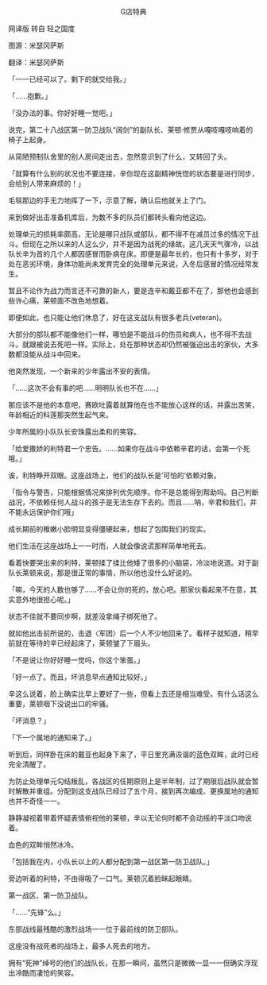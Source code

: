 <p align="center">G店特典</p>

网译版 转自 轻之国度

图源：米瑟冈萨斯

翻译：米瑟冈萨斯

「一一已经可以了。剩下的就交给我。」

「……抱歉。」

「没办法的事。你好好睡一觉吧。」

说完，第二十八战区第一防卫战队“阔剑”的副队长、莱顿·修贾从嘎吱嘎吱响着的椅子上起身。

从简陋预制队舍里的别人房间走出去，忽然意识到了什么，又转回了头。

「就算有什么别的状况也不要连接，辛你现在这副精神恍惚的状态要是进行同步，会给别人带来麻烦的！」

毛毯那边的手无力地挥了一下，示意了解，确认后他就关上了门。

来到做好出击准备机库后，为数不多的队员们都转头看向他这边。

处理单元的损耗率颇高，无论是哪只战队或部队，都不得不在减员过多的情况下战斗。但现在之所以来的人这么少，并不是因为战死的缘故。这几天天气骤冷，以战队长辛为首的几个人都因感冒而卧病在床。即便是最年长的，也只有十多岁，对于处在恶劣环境，身体功能尚未发育完全的处理单元来说，入冬后感冒的情况经常发生。

暂且不论作为战力而言还不可靠的新人，要是连辛和戴亚都不在了，那他也会感到些许心痛，莱顿面不改色地想着。

即便如此，也只能让他们休息了，好在这支战队有很多老兵(veteran)。

大部分的部队都不能像他们一样，哪怕是不能战斗的伤员和病人，也不得不去战斗。就跟被说去死吧一样。实际上，处在那种状态却仍然被强迫出击的家伙，大多数都没能从战斗中回来。

他突然发现，一个新来的少年露出不安的表情。

「……这次不会有事的吧……明明队长也不在……」

那应该不是他的本意吧，赛欧吐露着就算他在也不能放心这样的话，并露出苦笑，年龄相近的科莲那突然生起气来。

少年所属的小队队长安珠露出柔和的笑容。

「给爱撒娇的利特君一个忠告。……如果你在战斗中依赖辛君的话，会第一个死哦。」

诶，利特睁开双眼。这座战场上，他们的战队长是‘可怕的’依赖对象。

「指令与警告，只能根据情况来排列优先顺序。你不是总能得到帮助吗。自己判断战况，不依赖任何人战斗的孩子是无法生存下去的。而且……呐，辛君和我们，并不能永远保护你们哦」

成长期前的稚嫩小脸明显变得僵硬起来，想起了包围我们的现实。

他们生活在这座战场上一一时而，人就会像说谎那样简单地死去。

看着快要哭出来的利特，莱顿揉了揉比他矮了很多的小脑袋，冷淡地说道。对于副队长莱顿来说，那是很正常的事情，所以他也没什么好说的。

「嘛，今天的人数也够了……不会让你的死的，放心吧。那家伙看起来不在意，其实意外地很担心呢。」

状态不佳就不要同步啊，就差没拿绳子绑死他了。

就如他出击前所说的，击退〈军团〉后一个人不少地回来了。看样子就知道，稍早前就在等待的辛已经起床了，莱顿皱了下眉头。

「不是说让你好好睡一觉吗，你这个笨蛋。」

「好一点了。而且，坏消息早点通知比较好。」

辛这么说着，脸上确实比早上要好了一些，但看上去还是相当难受。有什么话这么重要，莱顿咽下没说出口的牢骚。 

「坏消息？」

「下一个属地的通知来了。」

听到后，同样卧在床的戴亚也起身下来了，平日里充满诙谐的蓝色双眸，此时已经完全清醒了。

为防止处理单元勾结叛乱，各战区的任期原则上是半年制，过了期限后战队就会暂时解散并重组。分配到这支战队已经过了五个月，接到再次编成、更换属地的通知也并不奇怪一一。

静静凝视着带着怀疑表情俯视他的莱顿，辛以无论何时都不会动摇的平淡口吻说着。

血色的双眸悄然冰冷。

「包括我在内，小队长以上的人都分配到第一战区第一防卫战队。」

旁边听着的利特，不由得吸了一口气。莱顿沉着脸眯起眼睛。

第一战区、第一防卫战队。

「……“先锋”么。」

东部战线最残酷的激烈战场一一位于最前线的防卫部队。

这座没有战死者的战场上，最多人死去的地方。

拥有“死神”绰号的他们的战队长，在那一瞬间，虽然只是微微一显一一但确实浮现出冷酷而凄怆的笑容。


